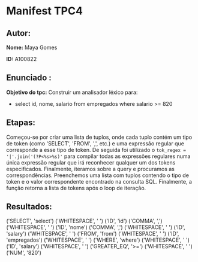 # Manifest TPC4

## Autor: 

**Nome:** Maya Gomes

**ID:** A100822

## Enunciado : 

**Objetivo do tpc:** Construir um analisador léxico para:
- select id, nome, salario from empregados where salario >= 820

## Etapas:

Começou-se por criar uma lista de tuplos, onde cada tuplo contém um tipo de token (como 'SELECT', 'FROM', ',', etc.) e uma expressão regular que corresponde a esse tipo de token. De seguida foi utilizado o `tok_regex = '|'.join('(?P<%s>%s)'` para compilar todas as expressões regulares numa única expressão regular que irá reconhecer qualquer um dos tokens especificados. Finalmente, iteramos sobre a query e procuramos as correspondências. Preenchemos uma lista com tuplos contendo o tipo de token e o valor correspondente encontrado na consulta SQL. Finalmente, a função retorna a lista de tokens após o loop de iteração.

## Resultados:

('SELECT', 'select')
('WHITESPACE', ' ')
('ID', 'id')
('COMMA', ',')
('WHITESPACE', ' ')
('ID', 'nome')
('COMMA', ',')
('WHITESPACE', ' ')
('ID', 'salary')
('WHITESPACE', ' ')
('FROM', 'from')
('WHITESPACE', ' ')
('ID', 'empregados')
('WHITESPACE', ' ')
('WHERE', 'where')
('WHITESPACE', ' ')
('ID', 'salary')
('WHITESPACE', ' ')
('GREATER_EQ', '>=')
('WHITESPACE', ' ')
('NUM', '820')

